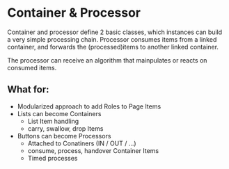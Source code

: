 Container & Processor
===============
Container and processor define 2 basic classes, which instances can build a very simple processing chain.
Processor consumes items from a linked container, and forwards the (processed)items to another linked container.

The processor can receive an algorithm that mainpulates or reacts on consumed items.

What for:
---------------
* Modularized approach to add Roles to Page Items
* Lists can become Containers
  * List Item handling
  * carry, swallow, drop Items
* Buttons can become Processors
  * Attached to Conatiners (IN / OUT / ...)
  * consume, process, handover Container Items
  * Timed processes
